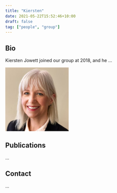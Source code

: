 ```yaml
---
title: "Kiersten"
date: 2021-05-22T15:52:46+10:00
draft: false
tag: ["people", "group"]
---
```


## Bio
Kiersten Jowett joined our group at 2018, and he ...

![profile](/images/people/kiersten.jpg)

## Publications
...


## Contact
...
